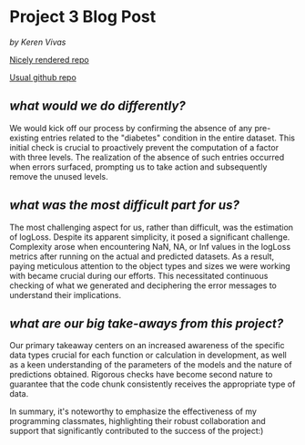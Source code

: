 
# Project 3 Blog Post
_by Keren Vivas_

[Nicely rendered repo](https://jgally.github.io/ST558_Project_3/)

[Usual github repo](https://github.com/jgally/ST558_Project_3.git)

## _**what would we do differently?**_  
We would kick off our process by confirming the absence of any pre-existing entries related to the "diabetes" condition in the entire dataset. This initial check is crucial to proactively prevent the computation of a factor with three levels. The realization of the absence of such entries occurred when errors surfaced, prompting us to take action and subsequently remove the unused levels.

## _**what was the most difficult part for us?**_ 
The most challenging aspect for us, rather than difficult, was the estimation of logLoss. Despite its apparent simplicity, it posed a significant challenge. Complexity arose when encountering NaN, NA, or Inf values in the logLoss metrics after running on the actual and predicted datasets. As a result, paying meticulous attention to the object types and sizes we were working with became crucial during our efforts. This necessitated continuous checking of what we generated and deciphering the error messages to understand their implications.

## _**what are our big take-aways from this project?**_
Our primary takeaway centers on an increased awareness of the specific data types crucial for each function or calculation in development, as well as a keen understanding of the parameters of the models and the nature of predictions obtained. Rigorous checks have become second nature to guarantee that the code chunk consistently receives the appropriate type of data.

In summary, it's noteworthy to emphasize the effectiveness of my programming classmates, highlighting their robust collaboration and support that significantly contributed to the success of the project:)
